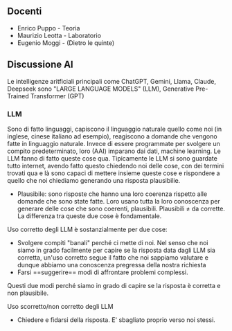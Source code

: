 
## Docenti

- Enrico Puppo - Teoria
- Maurizio Leotta - Laboratorio
- Eugenio Moggi - (Dietro le quinte)

## Discussione AI

Le intelligenze aritficiali principali come ChatGPT, Gemini, Llama, Claude, Deepseek sono "LARGE LANGUAGE MODELS" (LLM), Generative Pre-Trained Transformer (GPT)

### LLM

Sono di fatto linguaggi, capiscono il linguaggio naturale quello come noi (in inglese, cinese italiano ad esempio), reagiscono a domande che vengono fatte in linguaggio naturale. Invece di essere programmate per svolgere un compito predeterminato, loro (AAI) imparano dai dati, machine learning. Le LLM fanno di fatto queste cose qua. Tipicamente le LLM si sono guardate tutto internet, avendo fatto questo chiedendo noi delle cose, con dei termini trovati qua e là sono capaci di mettere insieme queste cose e rispondere a quello che noi chiediamo generando una risposta plausibilie.

- Plausibile: sono risposte che hanno una loro coerenza rispetto alle domande che sono state fatte. Loro usano tutta la loro conoscenza per generare delle cose che sono coerenti, plausibili. Plausibili $\neq$ da corrette. La differenza tra queste due cose è fondamentale. 

Uso corretto degli LLM è sostanzialmente per due cose:
- Svolgere compiti "banali" perché ci mette di noi. Nel senso che noi siamo in grado facilmente per capire se la risposta data dagli LLM sia corretta, un'uso corretto segue il fatto che noi sappiamo valutare e dunque abbiamo una conoscenza pregressa della nostra richiesta
- Farsi ==suggerire== modi di affrontare problemi complessi. 

Questi due modi perché siamo in grado di capire se la risposta è corretta e non plausibile.

Uso scorretto/non corretto degli LLM
- Chiedere e fidarsi della risposta. E' sbagliato proprio verso noi stessi.



